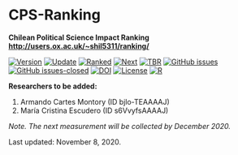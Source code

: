 # CPS-Ranking
**Chilean Political Science Impact Ranking** \
**http://users.ox.ac.uk/~shil5311/ranking/**

[![Version](https://img.shields.io/badge/version-v2.8.12-blue.svg)](https://github.com/bgonzalezbustamante/CPS-Ranking/blob/master/changelog.txt) [![Update](https://img.shields.io/badge/latest%20release-September%202020-orange.svg)](http://users.ox.ac.uk/~shil5311/ranking/series/2020-09-05-impact-ranking/) [![Ranked](https://img.shields.io/badge/cases%20ranked-150-brightgreen.svg)](http://users.ox.ac.uk/~shil5311/ranking/series/2020-09-05-impact-ranking/) [![Next](https://img.shields.io/badge/next%20release-December%202020-red.svg)](https://github.com/bgonzalezbustamante/CPS-Ranking/blob/master/changelog.txt) [![TBR](https://img.shields.io/badge/to%20be%20ranked-2-yellow.svg)](https://github.com/bgonzalezbustamante/CPS-Ranking/blob/master/to-be-ranked.md) [![GitHub issues](https://img.shields.io/github/issues/bgonzalezbustamante/CPS-Ranking.svg)](https://github.com/bgonzalezbustamante/CPS-Ranking/issues/) [![GitHub issues-closed](https://img.shields.io/github/issues-closed/bgonzalezbustamante/CPS-Ranking.svg)](https://github.com/bgonzalezbustamante/CPS-Ranking/issues?q=is%3Aissue+is%3Aclosed) [![DOI](https://img.shields.io/badge/DOI-10.17605%2FOSF.IO%2FC8PRA-blue)](https://doi.org/10.17605/OSF.IO/C8PRA) [![License](https://img.shields.io/badge/license-CC--BY--4.0-black)](https://github.com/bgonzalezbustamante/CPS-Ranking/blob/master/LICENSE.txt) [![R](https://img.shields.io/badge/made%20with-R%20v3.6.1-1f425f.svg)](https://cran.r-project.org/)

**Researchers to be added:**

1. Armando Cartes Montory (ID bjlo-TEAAAAJ)
2. María Cristina Escudero (ID s6VvyfsAAAAJ)

*Note. The next measurement will be collected by December 2020.*

Last updated: November 8, 2020.
